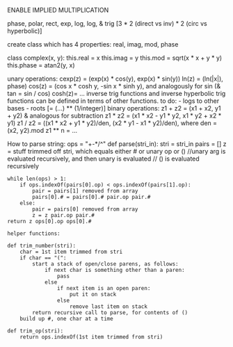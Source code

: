 ENABLE IMPLIED MULTIPLICATION

phase, polar, rect, exp, log, log, & trig [3 * 2 (direct vs inv) * 2 (circ vs hyperbolic)]

create class which has 4 properties: real, imag, mod, phase

class complex(x, y):
    this.real = x
    this.imag = y
    this.mod = sqrt(x * x + y * y)
    this.phase = atan2(y, x)

unary operations:
cexp(z) = (exp(x) * cos(y), exp(x) * sin(y))
ln(z) = (ln(|x|), phase)
cos(z) = (cos x * cosh y, -sin x * sinh y), and analogously for sin (& tan = sin / cos)
cosh(z)= ...
inverse trig functions and inverse hyperbolic trig functions can be defined in terms of other functions.
to do:
    - logs to other bases
    - roots [= (...) ** (1/integer)]
binary operations:
    z1 + z2 = (x1 + x2, y1 + y2) & analogous for subtraction
    z1 * z2 = (x1 * x2 - y1 * y2, x1 * y2 + x2 * y1)
    z1 / z2 = ((x1 * x2 + y1 * y2)/den, (x2 * y1 - x1 * y2)/den), where den = (x2, y2).mod
    z1 ** n = ...

How to parse string:
ops = "+-*/^"
def parse(stri_in):
    stri = stri_in
    pairs = []
    z = stuff trimmed off stri, which equals either # or unary op or ()
    //unary arg is evaluated recursively, and then unary is evaluated
    // () is evaluated recursively

    while len(ops) > 1:
        if ops.indexOf(pairs[0].op) < ops.indexOf(pairs[1].op):
            pair = pairs[1] removed from array
            pairs[0].# = pairs[0].# pair.op pair.#
        else:
            pair = pairs[0] removed from array
            z = z pair.op pair.#
    return z ops[0].op ops[0].#

    helper functions:

    def trim_number(stri):
        char = 1st item trimmed from stri
        if char == "(":
            start a stack of open/close parens, as follows:
                if next char is something other than a paren:
                    pass
                else
                    if next item is an open paren:
                        put it on stack
                    else
                        remove last item on stack
            return recursive call to parse, for contents of ()
        build up #, one char at a time

    def trim_op(stri):
        return ops.indexOf(1st item trimmed from stri)
